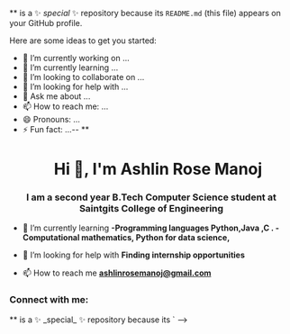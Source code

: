 ** is a ✨ _special_ ✨ repository because its `README.md` (this file) appears on your GitHub profile.

Here are some ideas to get you started:

- 🔭 I’m currently working on ...
- 🌱 I’m currently learning ...
- 👯 I’m looking to collaborate on ...
- 🤔 I’m looking for help with ...
- 💬 Ask me about ...
- 📫 How to reach me: ...
- 😄 Pronouns: ...
- ⚡ Fun fact: ...--
**<h1 align="center">Hi 👋, I'm Ashlin Rose Manoj</h1>
<h3 align="center">I am a second year B.Tech Computer Science student at Saintgits College of Engineering</h3>

- 🌱 I’m currently learning **-Programming languages Python,Java ,C . - Computational mathematics, Python for data science,**

- 🤝 I’m looking for help with **Finding internship opportunities**

- 📫 How to reach me **ashlinrosemanoj@gmail.com**

<h3 align="left">Connect with me:</h3>
<p align="left">
</p>
** is a ✨ _special_ ✨ repository because its `
-->
